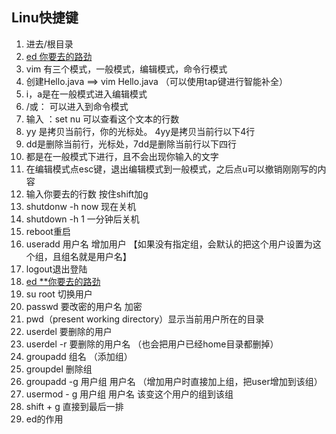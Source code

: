 ## Linu快捷键



1. 进去/根目录
2. [ed 你要去的路劲](#anchor)
3. vim 有三个模式，一般模式，编辑模式，命令行模式
4. 创建Hello.java ==>  vim Hello.java （可以使用tap键进行智能补全）
5. i，a是在一般模式进入编辑模式
6. /或： 可以进入到命令模式
7. 输入 ：set nu 可以查看这个文本的行数
8. yy 是拷贝当前行，你的光标处。 4yy是拷贝当前行以下4行
9. dd是删除当前行，光标处，7dd是删除当前行以下四行
10. 都是在一般模式下进行，且不会出现你输入的文字
11. 在编辑模式点esc键，退出编辑模式到一般模式，之后点u可以撤销刚刚写的内容
12. 输入你要去的行数 按住shift加g
13. shutdonw -h now 现在关机
14. shutdown -h 1 一分钟后关机
15. reboot重启
16. useradd   用户名    增加用户  【如果没有指定组，会默认的把这个用户设置为这个组，且组名就是用户名】
17. logout退出登陆
17. [ed **你要去的路劲](#anchor)
18. su  root         切换用户
19. passwd  要改密的用户名          加密
20. pwd（present working directory）显示当前用户所在的目录
20. userdel 要删除的用户
20. userdel  -r 要删除的用户名 （也会把用户已经home目录都删掉）
20. groupadd 组名 （添加组）
20. groupdel              删除组
20. groupadd -g 用户组 用户名   （增加用户时直接加上组，把user增加到该组）
20. usermod - g 用户组 用户名     该变这个用户的组到该组
20. shift + g 直接到最后一排
20. <span id =" anchor">ed的作用</span>


